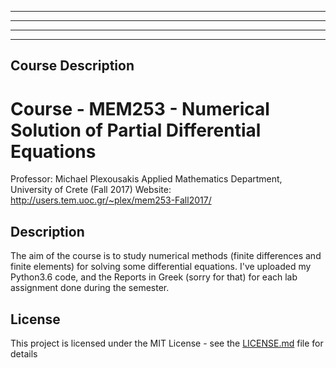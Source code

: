 ***********
***********

******
******


Course Description
--------



# Course - MEM253 - Numerical Solution of Partial Differential Equations

Professor: Michael Plexousakis
Applied Mathematics Department, University of Crete (Fall 2017)
Website: http://users.tem.uoc.gr/~plex/mem253-Fall2017/

## Description


The aim of the course is to study numerical methods (finite differences and finite elements) for solving some differential equations.
I've uploaded my Python3.6 code, and the Reports in Greek (sorry for that) for each lab assignment done during the semester.



## License

This project is licensed under the MIT License - see the [LICENSE.md](LICENSE.md) file for details

